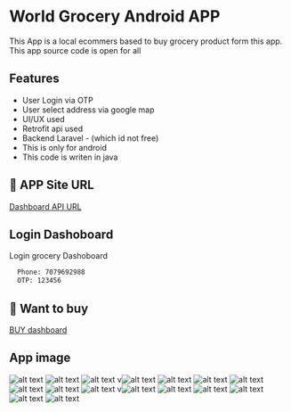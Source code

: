 
# World Grocery Android APP

This App is a local ecommers based to buy grocery product form
this app. This app source code is open for all




## Features

- User Login via OTP
- User select address via google map
- UI/UX used
- Retrofit api used
- Backend Laravel - (which id not free)
- This is only for android
- This code is writen in java

## 🔗 APP Site URL
[Dashboard API URL](https://grocery.thegammatech.com/admin/dashboard)

## Login Dashoboard

Login grocery Dashoboard

```bash
  Phone: 7079692988
  OTP: 123456
```
    
## 🔗 Want to buy
[BUY dashboard](https://thegammatech.com/product/admin-panal-downlaod/)

## App image
![alt text](https://files.thegammatech.com/upload/grocery/grocery_n1.png)
![alt text](https://files.thegammatech.com/upload/grocery/grocery_n2.png)
![alt text](https://files.thegammatech.com/upload/grocery/grocery_n3.png)
v![alt text](https://files.thegammatech.com/upload/grocery/grocery_n4.png)
![alt text](https://files.thegammatech.com/upload/grocery/grocery_n5.png)
![alt text](https://files.thegammatech.com/upload/grocery/grocery_n6.png)
![alt text](https://files.thegammatech.com/upload/grocery/grocery_n7.png)
![alt text](https://files.thegammatech.com/upload/grocery/grocery_n8.png)
![alt text](https://files.thegammatech.com/upload/grocery/grocery_n9.png)
![alt text](https://files.thegammatech.com/upload/grocery/grocery_n10.png)
v![alt text](https://files.thegammatech.com/upload/grocery/grocery_n11.png)
![alt text](https://files.thegammatech.com/upload/grocery/grocery_n12.png)
![alt text](https://files.thegammatech.com/upload/grocery/grocery_n13.png)
![alt text](https://files.thegammatech.com/upload/grocery/grocery_n14.png)
![alt text](https://files.thegammatech.com/upload/grocery/grocery_n15.png)
![alt text](https://files.thegammatech.com/upload/grocery/grocery_n16.png)

